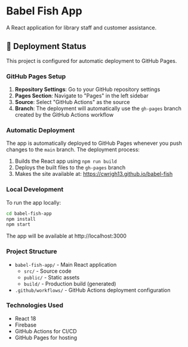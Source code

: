 # Babel Fish App

A React application for library staff and customer assistance.

## 🚀 Deployment Status

This project is configured for automatic deployment to GitHub Pages.

### GitHub Pages Setup

1. **Repository Settings**: Go to your GitHub repository settings
2. **Pages Section**: Navigate to "Pages" in the left sidebar
3. **Source**: Select "GitHub Actions" as the source
4. **Branch**: The deployment will automatically use the `gh-pages` branch created by the GitHub Actions workflow

### Automatic Deployment

The app is automatically deployed to GitHub Pages whenever you push changes to the `main` branch. The deployment process:

1. Builds the React app using `npm run build`
2. Deploys the built files to the `gh-pages` branch
3. Makes the site available at: https://cwrigh13.github.io/babel-fish

### Local Development

To run the app locally:

```bash
cd babel-fish-app
npm install
npm start
```

The app will be available at http://localhost:3000

### Project Structure

- `babel-fish-app/` - Main React application
  - `src/` - Source code
  - `public/` - Static assets
  - `build/` - Production build (generated)
- `.github/workflows/` - GitHub Actions deployment configuration

### Technologies Used

- React 18
- Firebase
- GitHub Actions for CI/CD
- GitHub Pages for hosting 